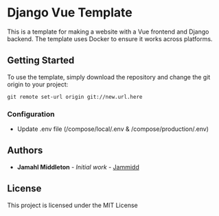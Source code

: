 # Django Vue Template

This is a template for making a website with a Vue frontend and Django backend. The template uses Docker to ensure it works across platforms.

## Getting Started

To use the template, simply download the repository and change the git origin to your project:
```
git remote set-url origin git://new.url.here
```

### Configuration

- Update .env file (/compose/local/.env & /compose/production/.env)


## Authors

* **Jamahl Middleton** - *Initial work* - [Jammidd](https://github.com/Jammidd)

## License

This project is licensed under the MIT License
